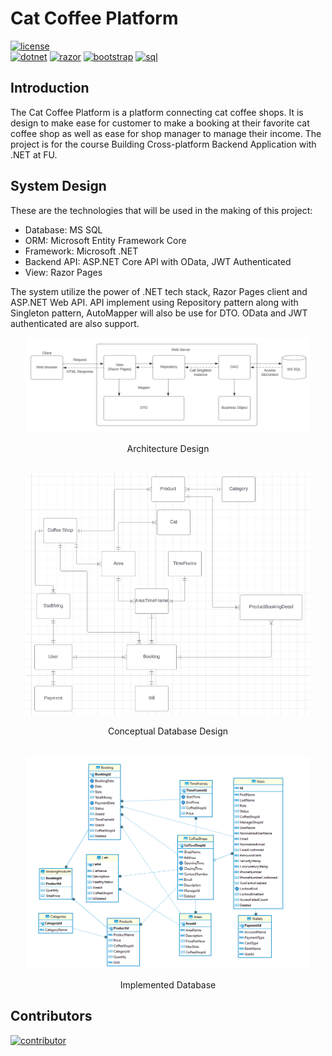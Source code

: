 # Cat Coffee Platform

<div align="left">
  <a href="./LICENSE"><img src="https://img.shields.io/badge/License-MIT-yellow.svg" alt="license"/></a>
</div>

<div align="left">
  <a href="https://dotnet.microsoft.com/"><img src="https://img.shields.io/badge/.NET-6.0-5C2D91.svg" alt="dotnet" /></a>
  <a href="https://learn.microsoft.com/en-us/aspnet/core/razor-pages/"><img src="https://img.shields.io/badge/Razor-%235C2D91?style=flat&logo=blazor" alt="razor" /></a>
  <a href="https://getbootstrap.com/docs/5.1"><img src="https://img.shields.io/badge/Bootstrap-5.1.0-%238511FA?style=flat&logo=bootstrap&logoColor=white" alt="bootstrap" /></a>
  <a href="https://www.microsoft.com/en-us/sql-server"><img src="https://img.shields.io/badge/SQL_Server-CC2927?style=flat&logo=microsoft%20sql%20server" alt="sql" /></a>
</div>

## Introduction

The Cat Coffee Platform is a platform connecting cat coffee shops. It is design to make ease for customer to make a booking at their favorite cat coffee shop as well as ease for shop manager to manage their income. The project is for the course Building Cross-platform Backend Application with .NET at FU.

## System Design

These are the technologies that will be used in the making of this project:

- Database: MS SQL
- ORM: Microsoft Entity Framework Core
- Framework: Microsoft .NET
- Backend API: ASP.NET Core API with OData, JWT Authenticated
- View: Razor Pages

The system utilize the power of .NET tech stack, Razor Pages client and ASP.NET Web API. API implement using Repository pattern along with Singleton pattern, AutoMapper will also be use for DTO. OData and JWT authenticated are also support.

<div align="center">
  <img width="90%" src="./res/architecture.png" alt="architecture"/>
  <p>Architecture Design</p>
</div>
<br/>
<div align="center">
  <img width="90%" src="./res/conceptual-db.png" alt="concept-db"/>
  <p>Conceptual Database Design</p>
</div>
<br/>
<div align="center">
  <img width="90%" src="./res/logical-db.png" alt="logical-db"/>
  <p>Implemented Database</p>
</div>

## Contributors

<a href="https://github.com/tnt-exe/cat-coffee-platform/graphs/contributors">
  <img src="https://contrib.rocks/image?repo=tnt-exe/cat-coffee-platform" alt="contributor" />
</a>
